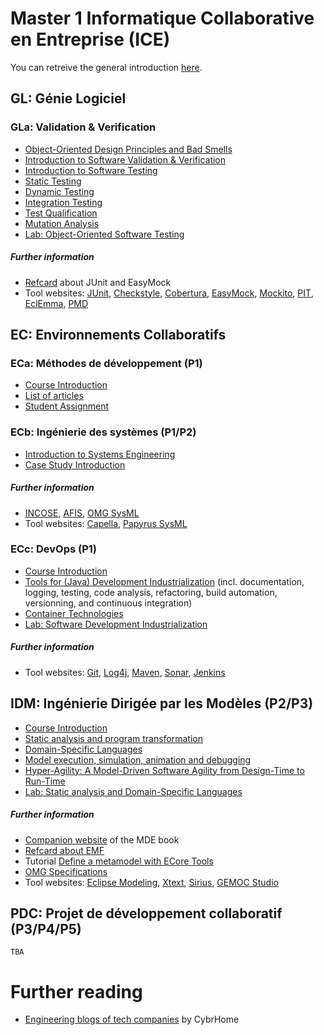 # Master 1 Informatique Collaborative en Entreprise (ICE)

You can retreive the general introduction [here](./2017-18-personalintro-combemale.pdf).

## GL: Génie Logiciel

### GLa: Validation & Verification

- [Object-Oriented Design Principles and Bad Smells](./vv/0-oodp.pdf)
- [Introduction to Software Validation & Verification](./vv/1-introduction.pdf)
- [Introduction to Software Testing](./vv/2-test.pdf)
- [Static Testing](./vv/3-static-test.pdf)
- [Dynamic Testing](./vv/4-dynamic-test.pdf)
- [Integration Testing](./vv/5-integration.pdf)
- [Test Qualification](./vv/6-test-qualification.pdf)
- [Mutation Analysis](./vv/7-mutation.pdf)
- [Lab: Object-Oriented Software Testing](https://github.com/selabs-ut2j/testing)

##### Further information

- [Refcard](http://refcardz.dzone.com/refcardz/junit-and-easymock) about JUnit and EasyMock
- Tool websites: [JUnit](http://junit.org/), [Checkstyle](http://checkstyle.sourceforge.net/), [Cobertura](http://cobertura.github.io/cobertura/), [EasyMock](http://easymock.org/), [Mockito](http://site.mockito.org/), [PIT](http://pitest.org/), [EclEmma](http://www.eclemma.org/), [PMD](http://pmd.sourceforge.net/)

<!--
- [Selenium](http://seleniumhq.org/) website
- [DbUnit](http://www.dbunit.org/) website
-->

## EC: Environnements Collaboratifs

### ECa: Méthodes de développement (P1)<a id="eca"></a>

- [Course Introduction](./2017-18-eca-intro-combemale.pdf)
- [List of articles](./eca)
- [Student Assignment](https://docs.google.com/spreadsheets/d/1sim_i8f1Zt-45fbZjCwZuIJxyjNYLlv_fz2mfBKytlg/edit?usp=sharing)

### ECb: Ingénierie des systèmes (P1/P2)

- [Introduction to Systems Engineering]()
- [Case Study Introduction]()

##### Further information

- [INCOSE](http://www.incose.org/), [AFIS](https://www.afis.fr), [OMG SysML](http://www.omgsysml.org/)
- Tool websites: [Capella](https://www.polarsys.org/capella/), [Papyrus SysML](https://www.eclipse.org/papyrus/components/sysml/0.10.0/)

### ECc: DevOps (P1)

- [Course Introduction](./devops/2017-18-DevOps-intro.pdf)
- [Tools for (Java) Development Industrialization](./devops/tools4agiledev.pdf) (incl. documentation, logging, testing, code analysis, refactoring, build automation, versionning, and continuous integration)
- [Container Technologies](./)
- [Lab: Software Development Industrialization](https://github.com/selabs-ut2j/devops)

##### Further information

- Tool websites: [Git](https://git-scm.com), [Log4j](https://logging.apache.org/log4j/), [Maven](https://maven.apache.org/), [Sonar](https://www.sonarqube.org/), [Jenkins](https://jenkins.io/)

## IDM: Ingénierie Dirigée par les Modèles (P2/P3)

- [Course Introduction]()
- [Static analysis and program transformation]()
- [Domain-Specific Languages]()
- [Model execution, simulation, animation and debugging]()
- [Hyper-Agility: A Model-Driven Software Agility from Design-Time to Run-Time]()
- [Lab: Static analysis and Domain-Specific Languages]()

##### Further information

- [Companion website](http://mdebook.irisa.fr/) of the MDE book
- [Refcard about EMF](http://refcardz.dzone.com/refcardz/essential-emf)
- Tutorial [Define a metamodel with ECore Tools](https://wiki.eclipse.org/Sirius/Tutorials/DomainModelTutorial)
- [OMG Specifications](http://www.omg.org/spec/)
- Tool websites: [Eclipse Modeling](http://www.eclipse.org/modeling/), [Xtext](https://www.eclipse.org/Xtext/), [Sirius](https://www.eclipse.org/sirius/), [GEMOC Studio](http://www.eclipse.org/gemoc/)

## PDC: Projet de développement collaboratif (P3/P4/P5)

    TBA

# Further reading

- [Engineering blogs of tech companies](https://www.cybrhome.com/topic/engineering-blogs-of-companies) by CybrHome